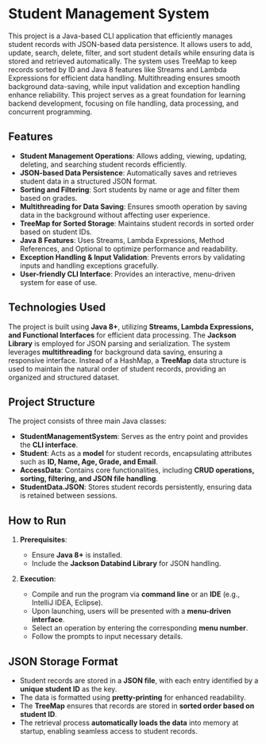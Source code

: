 # Student Management System

This project is a Java-based CLI application that efficiently manages student records with JSON-based data persistence. It allows users to add, update, search, delete, filter, and sort student details while ensuring data is stored and retrieved automatically. The system uses TreeMap to keep records sorted by ID and Java 8 features like Streams and Lambda Expressions for efficient data handling. Multithreading ensures smooth background data-saving, while input validation and exception handling enhance reliability. This project serves as a great foundation for learning backend development, focusing on file handling, data processing, and concurrent programming.

## Features

- **Student Management Operations**: Allows adding, viewing, updating, deleting, and searching student records efficiently.
- **JSON-based Data Persistence**: Automatically saves and retrieves student data in a structured JSON format.
- **Sorting and Filtering**: Sort students by name or age and filter them based on grades.
- **Multithreading for Data Saving**: Ensures smooth operation by saving data in the background without affecting user experience.
- **TreeMap for Sorted Storage**: Maintains student records in sorted order based on student IDs.
- **Java 8 Features**: Uses Streams, Lambda Expressions, Method References, and Optional to optimize performance and readability.
- **Exception Handling & Input Validation**: Prevents errors by validating inputs and handling exceptions gracefully.
- **User-friendly CLI Interface**: Provides an interactive, menu-driven system for ease of use.

## Technologies Used

The project is built using **Java 8+**, utilizing **Streams, Lambda Expressions, and Functional Interfaces** for efficient data processing. The **Jackson Library** is employed for JSON parsing and serialization. The system leverages **multithreading** for background data saving, ensuring a responsive interface. Instead of a HashMap, a **TreeMap** data structure is used to maintain the natural order of student records, providing an organized and structured dataset.

## Project Structure

The project consists of three main Java classes:

- **StudentManagementSystem**: Serves as the entry point and provides the **CLI interface**.
- **Student**: Acts as a **model** for student records, encapsulating attributes such as **ID, Name, Age, Grade, and Email**.
- **AccessData**: Contains core functionalities, including **CRUD operations, sorting, filtering, and JSON file handling**.
- **StudentData.JSON**: Stores student records persistently, ensuring data is retained between sessions.

## How to Run

1. **Prerequisites**:
   - Ensure **Java 8+** is installed.
   - Include the **Jackson Databind Library** for JSON handling.

2. **Execution**:
   - Compile and run the program via **command line** or an **IDE** (e.g., IntelliJ IDEA, Eclipse).
   - Upon launching, users will be presented with a **menu-driven interface**.
   - Select an operation by entering the corresponding **menu number**.
   - Follow the prompts to input necessary details.

## JSON Storage Format

- Student records are stored in a **JSON file**, with each entry identified by a **unique student ID** as the key.
- The data is formatted using **pretty-printing** for enhanced readability.
- The **TreeMap** ensures that records are stored in **sorted order based on student ID**.
- The retrieval process **automatically loads the data** into memory at startup, enabling seamless access to student records.
